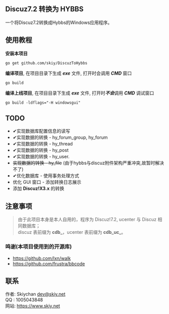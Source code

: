 Discuz7.2 转换为 HYBBS
------
一个将Discuz7.2转换成Hybbs的Windows应用程序。

## 使用教程
**安装本项目**
```
go get github.com/skiy/DiscuzToHybbs
```
**编译项目**, 在项目目录下生成 ***exe*** 文件, 打开时会调用 ***CMD*** 窗口
```
go build
```
**编译上线项目**, 在项目目录下生成 ***exe*** 文件, 打开时***不会***调用 ***CMD*** 调试窗口
```
go build -ldflags="-H windowsgui"
```

## TODO
- ✔实现数据库配置信息的读写
- ✔实现数据的转换 - hy_forum_group, hy_forum  
- ✔实现数据的转换 - hy_thread
- ✔实现数据的转换 - hy_post
- ✔实现数据的转换 - hy_user.
- <del>实现数据的转换 - hy_file</del> (由于hybbs与discuz附件架构严重冲突,故暂时解决不了)
- ✔优化数据库 - 使用事务处理方式
- 优化 GUI 窗口 - 添加转换日志展示
- 添加 **Discuz!X3.x** 的转换

## 注意事项
> 由于此项目本身是本人自用的，程序为 Discuz!7.2, ucenter 与 Discuz 相同数据库；   
> discuz 表前缀为 **cdb_**，ucenter 表前缀为 **cdb_uc_**。

### 鸣谢(本项目使用到的开源库)
- https://github.com/lxn/walk   
- https://github.com/frustra/bbcode


## 联系
作者: Skiychan <dev@skiy.net>   
QQ  : 1005043848   
网站: https://www.skiy.net